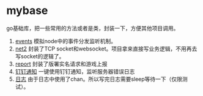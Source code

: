 # mybase

go基础库，把一些常用的方法或者是类，封装一下，方便其他项目调用。

1. [events](./events) 模拟node中的事件分发监听机制。
2. [net2](./net2) 封装了TCP socket和websocket。项目拿来直接写业务逻辑，不用再去写socket的逻辑了。
3. [report](./loginreport.go) 封装了版署实名请求和游戏上报
4. [钉钉通知](./help-gin-dingd.go) 一键使用钉钉通知，监听服务器错误日志
5. [日志](./log.go) 由于日志中使用了chan。所以写完日志需要sleep等待一下（仅限测试）。